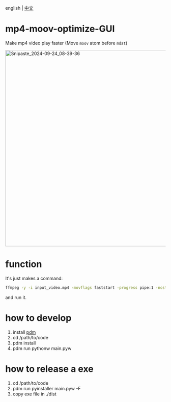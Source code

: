 english | [中文](./README_zh.md)

# mp4-moov-optimize-GUI

Make mp4 video play faster
(Move `moov` atom before `mdat`)

<img width="616" alt="Snipaste_2024-09-24_08-39-36" src="https://github.com/user-attachments/assets/661903f2-9414-4591-b860-f904ad68e6be">

# function
It's just makes a command:
```bash
ffmpeg -y -i input_video.mp4 -movflags faststart -progress pipe:1 -nostats output_video.mp4
```
and run it.

# how to develop

1. install [pdm](https://github.com/pdm-project/pdm)
2. cd /path/to/code
3. pdm install
4. pdm run pythonw main.pyw

# how to release a exe

1. cd /path/to/code
2. pdm run pyinstaller main.pyw -F
3. copy exe file in ./dist
